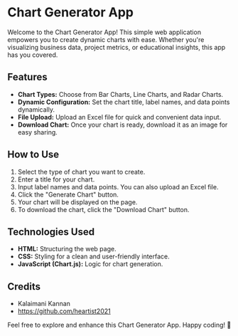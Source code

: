 # Chart Generator App

Welcome to the Chart Generator App! This simple web application empowers you to create dynamic charts with ease. Whether you're visualizing business data, project metrics, or educational insights, this app has you covered.

## Features

- **Chart Types:** Choose from Bar Charts, Line Charts, and Radar Charts.
- **Dynamic Configuration:** Set the chart title, label names, and data points dynamically.
- **File Upload:** Upload an Excel file for quick and convenient data input.
- **Download Chart:** Once your chart is ready, download it as an image for easy sharing.

## How to Use

1. Select the type of chart you want to create.
2. Enter a title for your chart.
3. Input label names and data points. You can also upload an Excel file.
4. Click the "Generate Chart" button.
5. Your chart will be displayed on the page.
6. To download the chart, click the "Download Chart" button.


## Technologies Used

- **HTML:** Structuring the web page.
- **CSS:** Styling for a clean and user-friendly interface.
- **JavaScript (Chart.js):** Logic for chart generation.

## Credits

- Kalaimani Kannan
- https://github.com/heartist2021

Feel free to explore and enhance this Chart Generator App. Happy coding! 🚀
